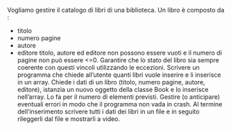 Vogliamo gestire il catalogo di libri di una biblioteca.
Un libro è composto da :
- titolo
- numero pagine
- autore
- editore
titolo, autore ed editore non possono essere vuoti e il numero di pagine non può essere <=0.
Garantire che lo stato del libro sia sempre coerente con questi vincoli utilizzando le eccezioni.
Scrivere un programma che chiede all’utente quanti libri vuole inserire e li inserisce in un array.
Chiede i dati di un libro (titolo, numero pagine, autore, editore), istanzia un nuovo oggetto della classe Book e lo inserisce nell’array. Lo fa per il numero di elementi previsti.
Gestire (o anticipare) eventuali errori in modo che il programma non vada in crash.
Al termine dell’inserimento scrivere tutti i dati dei libri in un file e in seguito rileggerli dal file e mostrarli a video.
